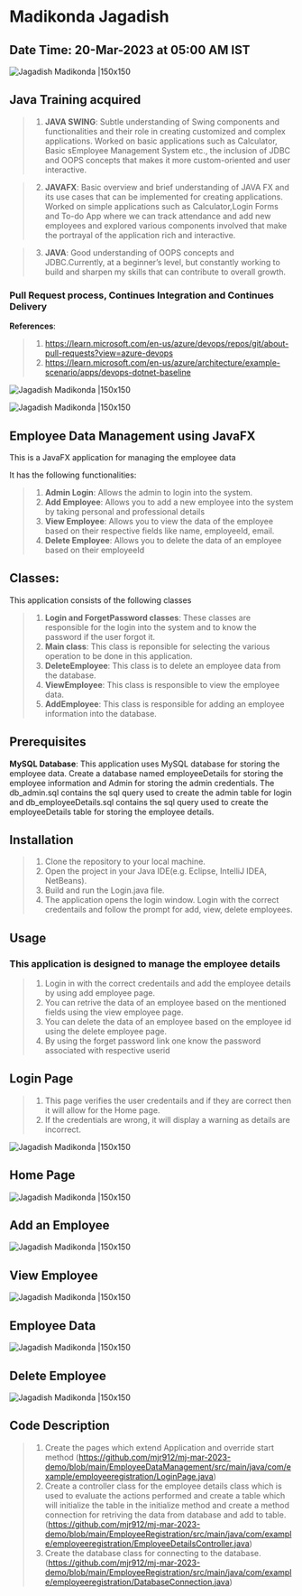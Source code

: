 # Madikonda Jagadish

## Date Time: 20-Mar-2023 at 05:00 AM IST

![Jagadish Madikonda |150x150](./Images/mjr.png)

## Java Training acquired

> 1. **JAVA SWING**: Subtle understanding of Swing components and functionalities and their role in creating customized and complex applications. Worked on basic applications such as Calculator, Basic sEmployee Management System etc., the inclusion of JDBC and OOPS concepts that makes it more custom-oriented and user interactive.

> 2. **JAVAFX**: Basic overview and brief understanding of JAVA FX and its use cases that can be implemented for creating applications. Worked on simple applications such as Calculator,Login Forms and To-do App where we can track attendance and add new employees and explored various components involved that make the portrayal of the application rich and interactive.

> 3. **JAVA**: Good understanding of OOPS concepts and JDBC.Currently, at a beginner’s level, but constantly working to build and sharpen my skills that can contribute to overall growth.

### Pull Request process, Continues Integration and Continues Delivery

**References**:

> 1. https://learn.microsoft.com/en-us/azure/devops/repos/git/about-pull-requests?view=azure-devops
> 2. https://learn.microsoft.com/en-us/azure/architecture/example-scenario/apps/devops-dotnet-baseline

![Jagadish Madikonda |150x150](./Images/Devops-Image.png)

![Jagadish Madikonda |150x150](./Images/Image1.png)

##  Employee Data Management using JavaFX

This is a JavaFX application for managing the employee data

It has the following functionalities:

  >1. **Admin Login**: Allows the admin to login into the system.
  >2. **Add Employee**: Allows you to add a new employee into the system by taking personal and professional details
  >3. **View Employee**: Allows you to view the data of the employee based on their respective fields like name, employeeId, email.
  >4. **Delete Employee**: Allows you to delete the data of an employee based on their employeeId

## Classes:
 This application consists of the following classes

 >1. **Login and ForgetPassword classes**: These classes are responsible for the login into the system and to know the password if the user forgot it. 
 >2. **Main class**: This class is reponsible for selecting the various operation to be done in this application.
 >3. **DeleteEmployee**: This class is to delete an employee data from the database.
 >4. **ViewEmployee**: This class is responsible to view the employee data.
 >5. **AddEmployee**: This class is responsible for adding an employee information into the database.

## Prerequisites

**MySQL Database**: This application uses MySQL database for storing the employee data. Create a database named employeeDetails for storing the employee information and Admin for storing the admin credentials. The db_admin.sql contains the sql query used to create the admin table for login and db_employeeDetails.sql contains the sql query used to create the employeeDetails table for storing the employee details. 

## Installation

 >1. Clone the repository to your local machine.
 >2. Open the project in your Java IDE(e.g. Eclipse, IntelliJ IDEA, NetBeans).
 >3. Build and run the Login.java file.
 >4. The application opens the login window. Login with the correct credentails and follow the prompt for add, view, delete employees.

## Usage

### This application is designed to manage the employee details

 >1. Login in with the correct credentails and add the employee details by using add employee page.
 >2. You can retrive the data of an employee based on the mentioned fields using the view employee page.
 >3. You can delete the data of an employee based on the employee id using the delete employee page.  
 >4. By using the forget password link one know the password associated with respective userid

## Login Page 

 >1. This page verifies the user credentails and if they are correct then it will allow for the Home page.
 >2. If the credentials are wrong, it will display a warning as details are incorrect.

![Jagadish Madikonda |150x150](./Images/login-page.png)

## Home Page

![Jagadish Madikonda |150x150](./Images/Main-page.png)

## Add an Employee

![Jagadish Madikonda |150x150](./Images/Add-employee.png)

## View Employee

![Jagadish Madikonda |150x150](./Images/view-employee.png)

## Employee Data

![Jagadish Madikonda |150x150](./Images/employee-data.png)

## Delete Employee

![Jagadish Madikonda |150x150](./Images/delete-employee.png)

## Code Description
 
 >1. Create the pages which extend Application and override start method
 (https://github.com/mjr912/mj-mar-2023-demo/blob/main/EmployeeDataManagement/src/main/java/com/example/employeeregistration/LoginPage.java)
 >2. Create a controller class for the employee details class which is used to evaluate the actions performed and create a table which will initialize the table in the initialize method and create a method connection for retriving the data from database and add to table.
 (https://github.com/mjr912/mj-mar-2023-demo/blob/main/EmployeeRegistration/src/main/java/com/example/employeeregistration/EmployeeDetailsController.java)
 >3. Create the database class for connecting to the database.
 (https://github.com/mjr912/mj-mar-2023-demo/blob/main/EmployeeRegistration/src/main/java/com/example/employeeregistration/DatabaseConnection.java)